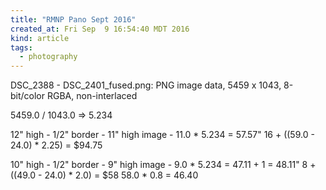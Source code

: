 ```yaml
---
title: "RMNP Pano Sept 2016"
created_at: Fri Sep  9 16:54:40 MDT 2016
kind: article
tags:
  - photography
---
```


DSC_2388 - DSC_2401_fused.png: PNG image data, 5459 x 1043, 8-bit/color RGBA, non-interlaced

5459.0 / 1043.0 => 5.234

12" high - 1/2" border - 11" high image - 11.0 * 5.234 = 57.57"
16 + ((59.0 - 24.0) * 2.25) = $94.75

10" high - 1/2" border - 9" high image - 9.0 * 5.234 = 47.11 + 1 = 48.11"
8 + ((49.0 - 24.0) * 2.0) = $58
58.0 * 0.8 = 46.40


<!--
html boilerplate
<a href="" target="_blank"></a>
<a name=""></a>
<img src="" width="400px">
<ul>
  <li></li>
</ul>
<pre>
</pre>
<pre><code>
</code></pre>
<math xmlns='http://www.w3.org/1998/Math/MathML' display='block'>
</math>
-->
